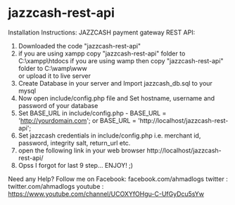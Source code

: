 # jazzcash-rest-api

Installation Instructions:
JAZZCASH payment gateway REST API:

1. Downloaded the code "jazzcash-rest-api"
2. if you are using xampp copy "jazzcash-rest-api" folder to C:\xampp\htdocs
   if you are using wamp then  copy "jazzcash-rest-api" folder to C:\wamp\www\
   or upload it to live server
3. Create Database in your server and Import jazzcash_db.sql to your mysql
4. Now open include/config.php file and Set hostname, username and password of your database
5. Set BASE_URL in include/config.php - 
   BASE_URL = 'http://yourdomain.com'; or 
   BASE_URL = 'http://localhost/jazzcash-rest-api';
6. Set jazzcash credentials in include/config.php
   i.e. merchant id, password, integrity salt, return_url etc.
7. open the following link in your web browser
   http://localhost/jazzcash-rest-api/
8. Opss I forgot for last 9 step... ENJOY! ;)

Need any Help?
Follow me on
Facebook: facebook.com/ahmadlogs 
twitter : twitter.com/ahmadlogs
youtube : https://www.youtube.com/channel/UCOXYfOHgu-C-UfGyDcu5sYw
